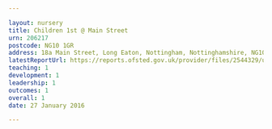 ```yaml
---

layout: nursery
title: Children 1st @ Main Street
urn: 206217
postcode: NG10 1GR
address: 18a Main Street, Long Eaton, Nottingham, Nottinghamshire, NG10 1GR
latestReportUrl: https://reports.ofsted.gov.uk/provider/files/2544329/urn/206217.pdf
teaching: 1
development: 1
leadership: 1
outcomes: 1
overall: 1
date: 27 January 2016

---
```

